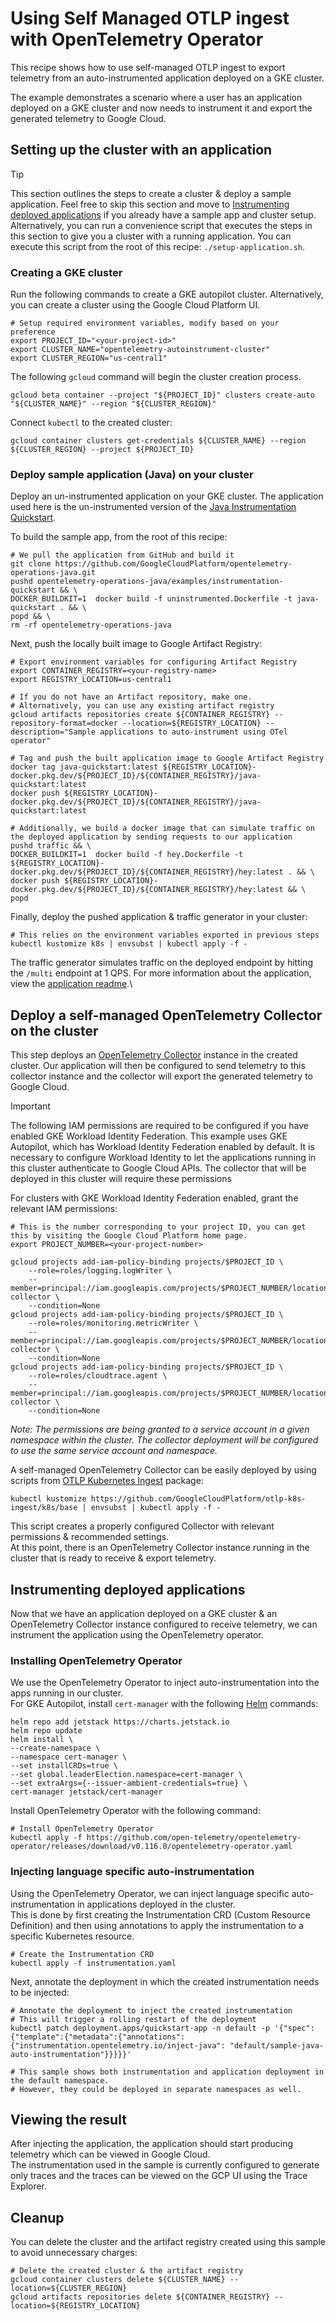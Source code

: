 # Using Self Managed OTLP ingest with OpenTelemetry Operator

This recipe shows how to use self-managed OTLP ingest to export telemetry from an auto-instrumented application deployed on a GKE cluster.

The example demonstrates a scenario where a user has an application deployed on a GKE cluster and now needs to instrument it and export the generated telemetry to Google Cloud.

## Setting up the cluster with an application

> [!TIP]
> This section outlines the steps to create a cluster & deploy a sample application. Feel free to skip this section and move to [Instrumenting deployed applications](#instrumenting-deployed-applications) if you already have a sample app and cluster setup. \
> Alternatively, you can run a convenience script that executes the steps in this section to give you a cluster with a running application. You can execute this script from the root of this recipe: `./setup-application.sh`. 

### Creating a GKE cluster

Run the following commands to create a GKE autopilot cluster. Alternatively, you can create a cluster using the Google Cloud Platform UI.

```shell
# Setup required environment variables, modify based on your preference
export PROJECT_ID="<your-project-id>"
export CLUSTER_NAME="opentelemetry-autoinstrument-cluster"
export CLUSTER_REGION="us-central1"
```

The following `gcloud` command will begin the cluster creation process.
```shell
gcloud beta container --project "${PROJECT_ID}" clusters create-auto "${CLUSTER_NAME}" --region "${CLUSTER_REGION}"
```

Connect `kubectl` to the created cluster:
```shell
gcloud container clusters get-credentials ${CLUSTER_NAME} --region ${CLUSTER_REGION} --project ${PROJECT_ID}
```

### Deploy sample application (Java) on your cluster

Deploy an un-instrumented application on your GKE cluster. The application used here is the un-instrumented version of the [Java Instrumentation Quickstart](https://github.com/GoogleCloudPlatform/opentelemetry-operations-java/tree/main/examples/instrumentation-quickstart).

To build the sample app, from the root of this recipe:
```shell
# We pull the application from GitHub and build it 
git clone https://github.com/GoogleCloudPlatform/opentelemetry-operations-java.git
pushd opentelemetry-operations-java/examples/instrumentation-quickstart && \
DOCKER_BUILDKIT=1  docker build -f uninstrumented.Dockerfile -t java-quickstart . && \
popd && \
rm -rf opentelemetry-operations-java
```

Next, push the locally built image to Google Artifact Registry:
```shell
# Export environment variables for configuring Artifact Registry
export CONTAINER_REGISTRY=<your-registry-name>
export REGISTRY_LOCATION=us-central1

# If you do not have an Artifact repository, make one.
# Alternatively, you can use any existing artifact registry
gcloud artifacts repositories create ${CONTAINER_REGISTRY} --repository-format=docker --location=${REGISTRY_LOCATION} --description="Sample applications to auto-instrument using OTel operator"

# Tag and push the built application image to Google Artifact Registry
docker tag java-quickstart:latest ${REGISTRY_LOCATION}-docker.pkg.dev/${PROJECT_ID}/${CONTAINER_REGISTRY}/java-quickstart:latest
docker push ${REGISTRY_LOCATION}-docker.pkg.dev/${PROJECT_ID}/${CONTAINER_REGISTRY}/java-quickstart:latest

# Additionally, we build a docker image that can simulate traffic on the deployed application by sending requests to our application
pushd traffic && \
DOCKER_BUILDKIT=1  docker build -f hey.Dockerfile -t ${REGISTRY_LOCATION}-docker.pkg.dev/${PROJECT_ID}/${CONTAINER_REGISTRY}/hey:latest . && \
docker push ${REGISTRY_LOCATION}-docker.pkg.dev/${PROJECT_ID}/${CONTAINER_REGISTRY}/hey:latest && \
popd
```

Finally, deploy the pushed application & traffic generator in your cluster:
```shell
# This relies on the environment variables exported in previous steps
kubectl kustomize k8s | envsubst | kubectl apply -f -
```

The traffic generator simulates traffic on the deployed endpoint by hitting the `/multi` endpoint at 1 QPS.  For more information about the application, view the [application readme](uninstrumented-app/examples/instrumentation-quickstart/README.md).\

## Deploy a self-managed OpenTelemetry Collector on the cluster

This step deploys an [OpenTelemetry Collector](https://github.com/open-telemetry/opentelemetry-collector) instance in the created cluster. 
Our application will then be configured to send telemetry to this collector instance and the collector will export the generated telemetry to Google Cloud.

> [!IMPORTANT]
> The following IAM permissions are required to be configured if you have enabled GKE Workload Identity Federation. This example uses GKE Autopilot, which has Workload Identity Federation enabled by default.
> It is necessary to configure Workload Identity to let the applications running in this cluster authenticate to Google Cloud APIs. The collector that will be deployed in this cluster will require these permissions

For clusters with GKE Workload Identity Federation enabled, grant the relevant IAM permissions:
```shell
# This is the number corresponding to your project ID, you can get this by visiting the Google Cloud Platform home page.
export PROJECT_NUMBER=<your-project-number>

gcloud projects add-iam-policy-binding projects/$PROJECT_ID \
    --role=roles/logging.logWriter \
    --member=principal://iam.googleapis.com/projects/$PROJECT_NUMBER/locations/global/workloadIdentityPools/$PROJECT_ID.svc.id.goog/subject/ns/opentelemetry/sa/opentelemetry-collector \
    --condition=None
gcloud projects add-iam-policy-binding projects/$PROJECT_ID \
    --role=roles/monitoring.metricWriter \
    --member=principal://iam.googleapis.com/projects/$PROJECT_NUMBER/locations/global/workloadIdentityPools/$PROJECT_ID.svc.id.goog/subject/ns/opentelemetry/sa/opentelemetry-collector \
    --condition=None
gcloud projects add-iam-policy-binding projects/$PROJECT_ID \
    --role=roles/cloudtrace.agent \
    --member=principal://iam.googleapis.com/projects/$PROJECT_NUMBER/locations/global/workloadIdentityPools/$PROJECT_ID.svc.id.goog/subject/ns/opentelemetry/sa/opentelemetry-collector \
    --condition=None
```
*Note: The permissions are being granted to a service account in a given namespace within the cluster. The collector deployment will be configured to use the same service account and namespace.*

A self-managed OpenTelemetry Collector can be easily deployed by using scripts from [OTLP Kubernetes Ingest](https://github.com/GoogleCloudPlatform/otlp-k8s-ingest/tree/main) package:

```shell
kubectl kustomize https://github.com/GoogleCloudPlatform/otlp-k8s-ingest/k8s/base | envsubst | kubectl apply -f -
```

This script creates a properly configured Collector with relevant permissions & recommended settings. \
At this point, there is an OpenTelemetry Collector instance running in the cluster that is ready to receive & export telemetry.

## Instrumenting deployed applications

Now that we have an application deployed on a GKE cluster & an OpenTelemetry Collector instance configured to receive telemetry, we can instrument the application using the OpenTelemetry operator.

### Installing OpenTelemetry Operator

We use the OpenTelemetry Operator to inject auto-instrumentation into the apps running in our cluster.\
For GKE Autopilot, install `cert-manager` with the following [Helm](https://helm.sh) commands:
```shell
helm repo add jetstack https://charts.jetstack.io
helm repo update
helm install \
--create-namespace \
--namespace cert-manager \
--set installCRDs=true \
--set global.leaderElection.namespace=cert-manager \
--set extraArgs={--issuer-ambient-credentials=true} \
cert-manager jetstack/cert-manager
```

Install OpenTelemetry Operator with the following command:
```shell
# Install OpenTelemetry Operator
kubectl apply -f https://github.com/open-telemetry/opentelemetry-operator/releases/download/v0.116.0/opentelemetry-operator.yaml
```

### Injecting language specific auto-instrumentation

Using the OpenTelemetry Operator, we can inject language specific auto-instrumentation in applications deployed in the cluster.\
This is done by first creating the Instrumentation CRD (Custom Resource Definition) and then using annotations to apply the instrumentation to a specific Kubernetes resource.

```shell
# Create the Instrumentation CRD
kubectl apply -f instrumentation.yaml
```

Next, annotate the deployment in which the created instrumentation needs to be injected:

```shell
# Annotate the deployment to inject the created instrumentation
# This will trigger a rolling restart of the deployment
kubectl patch deployment.apps/quickstart-app -n default -p '{"spec":{"template":{"metadata":{"annotations":{"instrumentation.opentelemetry.io/inject-java": "default/sample-java-auto-instrumentation"}}}}}'

# This sample shows both instrumentation and application deployment in the default namespace.
# However, they could be deployed in separate namespaces as well.
```

## Viewing the result

After injecting the application, the application should start producing telemetry which can be viewed in Google Cloud.\
The instrumentation used in the sample is currently configured to generate only traces and the traces can be viewed on the GCP UI using the Trace Explorer.

## Cleanup

You can delete the cluster and the artifact registry created using this sample to avoid unnecessary charges:
```shell
# Delete the created cluster & the artifact registry
gcloud container clusters delete ${CLUSTER_NAME} --location=${CLUSTER_REGION}
gcloud artifacts repositories delete ${CONTAINER_REGISTRY} --location=${REGISTRY_LOCATION}
```
